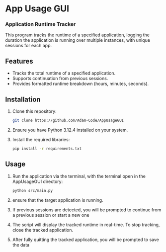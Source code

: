 # App Usage GUI
### Application Runtime Tracker

This program tracks the runtime of a specified application, logging the duration the application is running over multiple instances, with unique sessions for each app.

## Features

- Tracks the total runtime of a specified application.
- Supports continuation from previous sessions.
- Provides formatted runtime breakdown (hours, minutes, seconds).

## Installation

1. Clone this repository:
    ```sh
    git clone https://github.com/Adam-Code/AppUsageGUI
    ```

2. Ensure you have Python 3.12.4 installed on your system.

3. Install the required libraries:
    ```sh
    pip install -r requirements.txt
    ```

## Usage

1. Run the application via the terminal, with the terminal open in the AppUsageGUI directory:
    ```sh
    python src/main.py
    ```

2. ensure that the target application is running.

3. If previous sessions are detected, you will be prompted to continue from a previous session or start a new one

5. The script will display the tracked runtime in real-time. To stop tracking, close the tracked application.

6. After fully quitting the tracked application, you will be prompted to save the data
